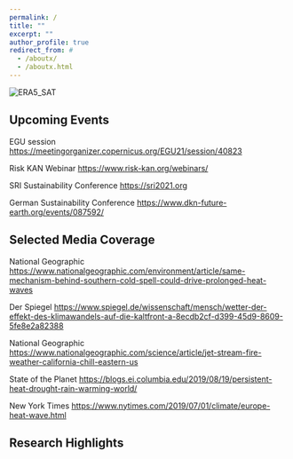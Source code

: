 ```yaml
---
permalink: /
title: ""
excerpt: ""
author_profile: true
redirect_from: #
  - /aboutx/
  - /aboutx.html
---
```


![ERA5_SAT](https://kaikornhuber.github.io/images/test_ERA5_sat_wave7.png)

Upcoming Events 
------
EGU session
https://meetingorganizer.copernicus.org/EGU21/session/40823

Risk KAN Webinar
https://www.risk-kan.org/webinars/

SRI Sustainability Conference
https://sri2021.org

German Sustainability Conference
https://www.dkn-future-earth.org/events/087592/

Selected Media Coverage
---
National Geographic
https://www.nationalgeographic.com/environment/article/same-mechanism-behind-southern-cold-spell-could-drive-prolonged-heat-waves

Der Spiegel 
https://www.spiegel.de/wissenschaft/mensch/wetter-der-effekt-des-klimawandels-auf-die-kaltfront-a-8ecdb2cf-d399-45d9-8609-5fe8e2a82388

National Geographic 
https://www.nationalgeographic.com/science/article/jet-stream-fire-weather-california-chill-eastern-us

State of the Planet
https://blogs.ei.columbia.edu/2019/08/19/persistent-heat-drought-rain-warming-world/

New York Times
https://www.nytimes.com/2019/07/01/climate/europe-heat-wave.html


Research Highlights
------


